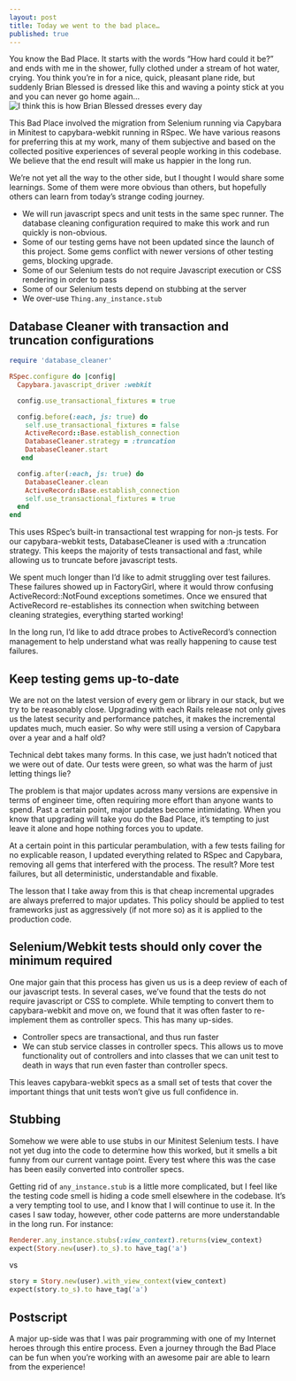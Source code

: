 ```yaml
---
layout: post
title: Today we went to the bad place…
published: true
---
```


<article>
You know the Bad Place. It starts with the words “How hard could it be?” and ends with me in the shower, fully clothed under a stream of hot water, crying. You think you’re in for a nice, quick, pleasant plane ride, but suddenly Brian Blessed is dressed like this and waving a pointy stick at you and you can never go home again…

<img src='{{ site.url }}/assets/images/brian-blessed-is-fucking-awesome.jpg' alt='I think this is how Brian Blessed dresses every day' />

This Bad Place involved the migration from Selenium running via Capybara in Minitest to capybara-webkit running in RSpec. We have various reasons for preferring this at my work, many of them subjective and based on the collected positive experiences of several people working in this codebase. We believe that the end result will make us happier in the long run.

We’re not yet all the way to the other side, but I thought I would share some learnings. Some of them were more obvious than others, but hopefully others can learn from today’s strange coding journey.

* We will run javascript specs and unit tests in the same spec runner. The database cleaning configuration required to make this work and run quickly is non-obvious.
* Some of our testing gems have not been updated since the launch of this project. Some gems conflict with newer versions of other testing gems, blocking upgrade.
* Some of our Selenium tests do not require Javascript execution or CSS rendering in order to pass
* Some of our Selenium tests depend on stubbing at the server
* We over-use `Thing.any_instance.stub`
</article>

## Database Cleaner with transaction and truncation configurations

```ruby 
require 'database_cleaner'

RSpec.configure do |config|
  Capybara.javascript_driver :webkit

  config.use_transactional_fixtures = true

  config.before(:each, js: true) do
    self.use_transactional_fixtures = false
    ActiveRecord::Base.establish_connection
    DatabaseCleaner.strategy = :truncation
    DatabaseCleaner.start
   end

  config.after(:each, js: true) do
    DatabaseCleaner.clean
    ActiveRecord::Base.establish_connection
    self.use_transactional_fixtures = true
  end
end
```

This uses RSpec’s built-in transactional test wrapping for non-js tests. For our capybara-webkit tests, DatabaseCleaner is used with a :truncation strategy. This keeps the majority of tests transactional and fast, while allowing us to truncate before javascript tests.

We spent much longer than I’d like to admit struggling over test failures. These failures showed up in FactoryGirl, where it would throw confusing ActiveRecord::NotFound exceptions sometimes. Once we ensured that ActiveRecord re-establishes its connection when switching between cleaning strategies, everything started working!

In the long run, I’d like to add dtrace probes to ActiveRecord’s connection management to help understand what was really happening to cause test failures.

## Keep testing gems up-to-date

We are not on the latest version of every gem or library in our stack, but we try to be reasonably close. Upgrading with each Rails release not only gives us the latest security and performance patches, it makes the incremental updates much, much easier. So why were still using a version of Capybara over a year and a half old?

Technical debt takes many forms. In this case, we just hadn’t noticed that we were out of date. Our tests were green, so what was the harm of just letting things lie?

The problem is that major updates across many versions are expensive in terms of engineer time, often requiring more effort than anyone wants to spend. Past a certain point, major updates become intimidating. When you know that upgrading will take you do the Bad Place, it’s tempting to just leave it alone and hope nothing forces you to update.

At a certain point in this particular perambulation, with a few tests failing for no explicable reason, I updated everything related to RSpec and Capybara, removing all gems that interfered with the process. The result? More test failures, but all deterministic, understandable and fixable.

The lesson that I take away from this is that cheap incremental upgrades are always preferred to major updates. This policy should be applied to test frameworks just as aggressively (if not more so) as it is applied to the production code.

## Selenium/Webkit tests should only cover the minimum required

One major gain that this process has given us us is a deep review of each of our javascript tests. In several cases, we’ve found that the tests do not require javascript or CSS to complete. While tempting to convert them to capybara-webkit and move on, we found that it was often faster to re-implement them as controller specs. This has many up-sides.

   * Controller specs are transactional, and thus run faster
   * We can stub service classes in controller specs. This allows us to move functionality out of controllers and into classes that we can unit test to death in ways that run even faster than controller specs.

This leaves capybara-webkit specs as a small set of tests that cover the important things that unit tests won’t give us full confidence in.

## Stubbing

Somehow we were able to use stubs in our Minitest Selenium tests. I have not yet dug into the code to determine how this worked, but it smells a bit funny from our current vantage point. Every test where this was the case has been easily converted into controller specs.

Getting rid of `any_instance.stub` is a little more complicated, but I feel like the testing code smell is hiding a code smell elsewhere in the codebase. It’s a very tempting tool to use, and I know that I will continue to use it. In the cases I saw today, however, other code patterns are more understandable in the long run. For instance:

```ruby
Renderer.any_instance.stubs(:view_context).returns(view_context)
expect(Story.new(user).to_s).to have_tag('a')
```

vs

```ruby
story = Story.new(user).with_view_context(view_context)
expect(story.to_s).to have_tag('a')
```

## Postscript

A major up-side was that I was pair programming with one of my Internet heroes through this entire process. Even a journey through the Bad Place can be fun when you’re working with an awesome pair are able to learn from the experience!

